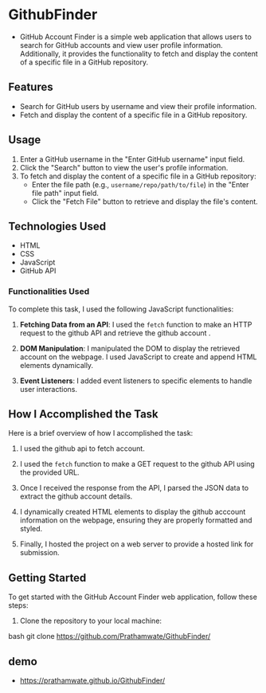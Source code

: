 # GithubFinder
- GitHub Account Finder is a simple web application that allows users to search for GitHub accounts and view user profile information. Additionally, it provides the functionality to fetch and display the content of a specific file in a GitHub repository.

## Features

- Search for GitHub users by username and view their profile information.
- Fetch and display the content of a specific file in a GitHub repository.

## Usage

1. Enter a GitHub username in the "Enter GitHub username" input field.
2. Click the "Search" button to view the user's profile information.
3. To fetch and display the content of a specific file in a GitHub repository:
   - Enter the file path (e.g., `username/repo/path/to/file`) in the "Enter file path" input field.
   - Click the "Fetch File" button to retrieve and display the file's content.

## Technologies Used

- HTML
- CSS
- JavaScript
- GitHub API

### Functionalities Used

To complete this task, I used the following JavaScript functionalities:

1. **Fetching Data from an API**: I used the `fetch` function to make an HTTP request to the github API and retrieve the github account .

2. **DOM Manipulation**: I manipulated the DOM to display the retrieved account on the webpage. I used JavaScript to create and append HTML elements dynamically.

3. **Event Listeners**: I added event listeners to specific elements to handle user interactions.

## How I Accomplished the Task

Here is a brief overview of how I accomplished the task:

1. I used the github api to fetch account.

2. I used the `fetch` function to make a GET request to the github API using the provided URL.

3. Once I received the response from the API, I parsed the JSON data to extract the github account details.

4. I dynamically created HTML elements to display the github acccount information on the webpage, ensuring they are properly formatted and styled.

5. Finally, I hosted the project on a web server to provide a hosted link for submission.

## Getting Started

To get started with the GitHub Account Finder web application, follow these steps:

1. Clone the repository to your local machine:

bash
git clone https://github.com/Prathamwate/GithubFinder/

## demo 
- https://prathamwate.github.io/GithubFinder/

